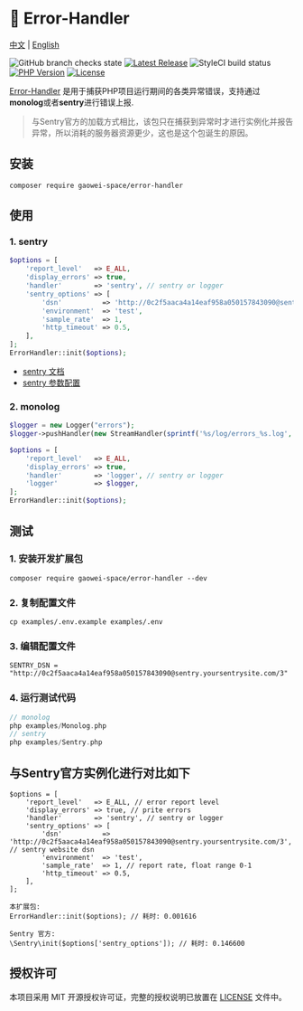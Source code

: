 # 🎯 Error-Handler
[中文](https://github.com/gaowei-space/error-handler/blob/main/README.md) | [English](https://github.com/gaowei-space/error-handler/blob/main/README_EN.md)

![GitHub branch checks state](https://img.shields.io/github/checks-status/gaowei-space/error-handler/main)
[![Latest Release](https://img.shields.io/github/v/release/gaowei-space/error-handler)](https://github.com/gaowei-space/error-handler/releases)
![StyleCI build status](https://github.styleci.io/repos/496875473/shield)
[![PHP Version](https://img.shields.io/packagist/php-v/gaowei-space/error-handler)](https://www.php.net/)
[![License](https://img.shields.io/github/license/gaowei-space/error-handler)](https://github.com/gaowei-space/error-handler/LICENSE)

[Error-Handler](https://github.com/gaowei-space/error-handler) 是用于捕获PHP项目运行期间的各类异常错误，支持通过**monolog**或者**sentry**进行错误上报.

> 与Sentry官方的加载方式相比，该包只在捕获到异常时才进行实例化并报告异常，所以消耗的服务器资源更少，这也是这个包诞生的原因。


## 安装

```shell
composer require gaowei-space/error-handler
```

## 使用

### 1. sentry
```php
$options = [
    'report_level'   => E_ALL,
    'display_errors' => true,
    'handler'        => 'sentry', // sentry or logger
    'sentry_options' => [
        'dsn'          => 'http://0c2f5aaca4a14eaf958a050157843090@sentry.yoursentrysite.com/3',
        'environment'  => 'test',
        'sample_rate'  => 1,
        'http_timeout' => 0.5,
    ],
];
ErrorHandler::init($options);
```
- [sentry 文档](https://docs.sentry.io/platforms/php/)
- [sentry 参数配置](https://docs.sentry.io/platforms/php/configuration/options/)


### 2. monolog
```php
$logger = new Logger("errors");
$logger->pushHandler(new StreamHandler(sprintf('%s/log/errors_%s.log', __DIR__, date('Ymd')), Logger::DEBUG, true, 0666));

$options = [
    'report_level'   => E_ALL,
    'display_errors' => true,
    'handler'        => 'logger', // sentry or logger
    'logger'         => $logger,
];
ErrorHandler::init($options);
```

## 测试

### 1. 安装开发扩展包
```
composer require gaowei-space/error-handler --dev
```

### 2. 复制配置文件
```
cp examples/.env.example examples/.env
```
### 3. 编辑配置文件
```
SENTRY_DSN = "http://0c2f5aaca4a14eaf958a050157843090@sentry.yoursentrysite.com/3"
```
### 4. 运行测试代码
```php
// monolog
php examples/Monolog.php
// sentry
php examples/Sentry.php
```

## 与Sentry官方实例化进行对比如下
```
$options = [
    'report_level'   => E_ALL, // error report level
    'display_errors' => true, // prite errors
    'handler'        => 'sentry', // sentry or logger
    'sentry_options' => [
        'dsn'          => 'http://0c2f5aaca4a14eaf958a050157843090@sentry.yoursentrysite.com/3', // sentry website dsn
        'environment'  => 'test',
        'sample_rate'  => 1, // report rate, float range 0-1
        'http_timeout' => 0.5,
    ],
];

本扩展包:
ErrorHandler::init($options); // 耗时: 0.001616

Sentry 官方:
\Sentry\init($options['sentry_options']); // 耗时: 0.146600
```

## 授权许可
本项目采用 MIT 开源授权许可证，完整的授权说明已放置在 [LICENSE](https://github.com/gaowei-space/error-handler/blob/main/LICENSE) 文件中。